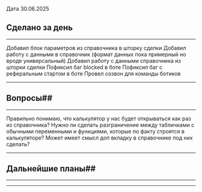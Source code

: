 
Дата 30.06.2025

## Сделано за день ##
------------------------------------------------------------------------
Добавил блок параметров из справочника в шторку сделки
Добавил работу с данными в справочник (формат данных пока примерный но вроде универсальный)
Добавил работу с данными справочника из шторки сделки
Пофиксил баг blocked в боте
Пофиксил баг с реферальным стартом в боте
Провел созвон для команды ботиков
___________________________________________________________
## Вопросы##
------------------------------------------------------------------------
Правильно понимаю, что калькулятор у нас будет открываться как раз из справочника?
Нужно ли сделать разграничение между табличками с обычными переменными и функциями, которые по факту строятся в калькуляторе? Может имеет смысл доп вкладку в справочнике под них сделать?
________________________________________________________________________
## Дальнейшие планы##
------------------------------------------------------------------------

________________________________________________________________________
